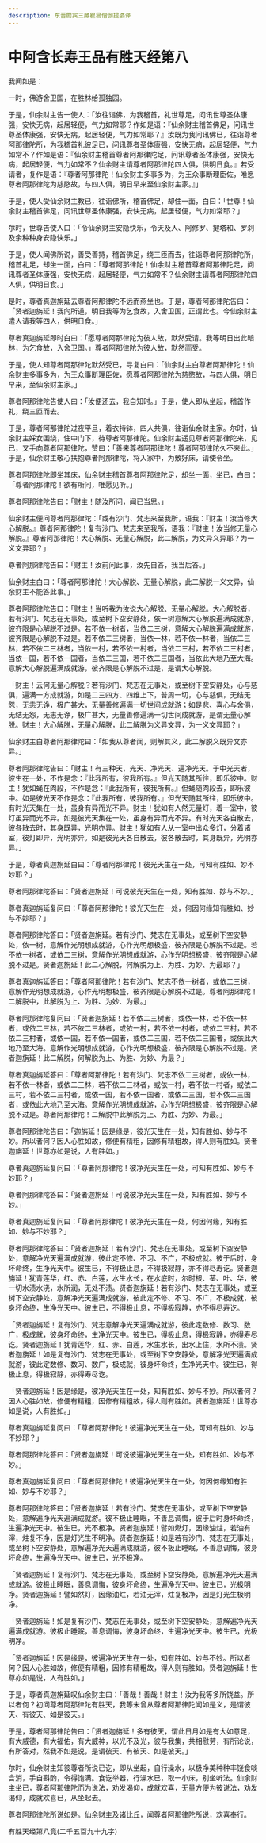 ```yaml
---
description: 东晋罽宾三藏瞿昙僧伽提婆译
---
```


# 中阿含长寿王品有胜天经第八

我闻如是：

一时，佛游舍卫国，在胜林给孤独园。

于是，仙余财主告一使人：「汝往诣佛，为我稽首，礼世尊足，问讯世尊圣体康强，安快无病，起居轻便，气力如常耶？作如是语：『仙余财主稽首佛足，问讯世尊圣体康强，安快无病，起居轻便，气力如常耶？』汝既为我问讯佛已，往诣尊者阿那律陀所，为我稽首礼彼足已，问讯尊者圣体康强，安快无病，起居轻便，气力如常不？作如是语：『仙余财主稽首尊者阿那律陀足，问讯尊者圣体康强，安快无病，起居轻便，气力如常不？仙余财主请尊者阿那律陀四人俱，供明日食。』若受请者，复作是语：『尊者阿那律陀！仙余财主多事多为，为王众事断理臣佐，唯愿尊者阿那律陀为慈愍故，与四人俱，明日早来至仙余财主家。』」

于是，使人受仙余财主教已，往诣佛所，稽首佛足，却住一面，白曰：「世尊！仙余财主稽首佛足，问讯世尊圣体康强，安快无病，起居轻便，气力如常耶？」

尔时，世尊告使人曰：「令仙余财主安隐快乐，令天及人、阿修罗、揵塔和、罗刹及余种种身安隐快乐。」

于是，使人闻佛所说，善受善持，稽首佛足，绕三匝而去，往诣尊者阿那律陀所，稽首礼足，却坐一面，白曰：「尊者阿那律陀！仙余财主稽首尊者阿那律陀足，问讯尊者圣体康强，安快无病，起居轻便，气力如常不？仙余财主请尊者阿那律陀四人俱，供明日食。」

是时，尊者真迦旃延去尊者阿那律陀不远而燕坐也。于是，尊者阿那律陀告曰：「贤者迦旃延！我向所道，明日我等为乞食故，入舍卫国，正谓此也。今仙余财主遣人请我等四人，供明日食。」

尊者真迦旃延即时白曰：「愿尊者阿那律陀为彼人故，默然受请。我等明日出此暗林，为乞食故，入舍卫国。」尊者阿那律陀为彼人故，默然而受。

于是，使人知尊者阿那律陀默然受已，寻复白曰：「仙余财主白尊者阿那律陀！仙余财主多事多为，为王众事断理臣佐，愿尊者阿那律陀为慈愍故，与四人俱，明日早来，至仙余财主家。」

尊者阿那律陀告使人曰：「汝便还去，我自知时。」于是，使人即从坐起，稽首作礼，绕三匝而去。

于是，尊者阿那律陀过夜平旦，着衣持钵，四人共俱，往诣仙余财主家。尔时，仙余财主婇女围绕，住中门下，待尊者阿那律陀。仙余财主遥见尊者阿那律陀来，见已，叉手向尊者阿那律陀，赞曰：「善来尊者阿那律陀！尊者阿那律陀久不来此。」于是，仙余财主敬心扶抱尊者阿那律陀，将入家中，为敷好床，请使令坐。

尊者阿那律陀即坐其床，仙余财主稽首尊者阿那律陀足，却坐一面，坐已，白曰：「尊者阿那律陀！欲有所问，唯愿见听。」

尊者阿那律陀告曰：「财主！随汝所问，闻已当思。」

仙余财主便问尊者阿那律陀：「或有沙门、梵志来至我所，语我：『财主！汝当修大心解脱。』尊者阿那律陀！复有沙门、梵志来至我所，语我：『财主！汝当修无量心解脱。』尊者阿那律陀！大心解脱、无量心解脱，此二解脱，为文异义异耶？为一义文异耶？」

尊者阿那律陀告曰：「财主！汝前问此事，汝先自答，我当后答。」

仙余财主白曰：「尊者阿那律陀！大心解脱、无量心解脱，此二解脱一义文异，仙余财主不能答此事。」

尊者阿那律陀告曰：「财主！当听我为汝说大心解脱、无量心解脱。大心解脱者，若有沙门、梵志在无事处，或至树下空安静处，依一树意解大心解脱遍满成就游，彼齐限是心解脱不过是。若不依一树者，当依二三树，意解大心解脱遍满成就游，彼齐限是心解脱不过是。若不依二三树者，当依一林，若不依一林者，当依二三林，若不依二三林者，当依一村，若不依一村者，当依二三村，若不依二三村者，当依一国，若不依一国者，当依二三国，若不依二三国者，当依此大地乃至大海。意解大心解脱遍满成就游，彼齐限是心解脱不过是，是谓大心解脱。

「财主！云何无量心解脱？若有沙门、梵志在无事处，或至树下空安静处，心与慈俱，遍满一方成就游，如是二三四方、四维上下，普周一切，心与慈俱，无结无怨，无恚无诤，极广甚大，无量善修遍满一切世间成就游；如是悲、喜心与舍俱，无结无怨，无恚无诤，极广甚大，无量善修遍满一切世间成就游，是谓无量心解脱。财主！大心解脱，无量心解脱，此二解脱为义异文异，为一义文异耶？」

仙余财主白尊者阿那律陀曰：「如我从尊者闻，则解其义，此二解脱义既异文亦异。」

尊者阿那律陀告曰：「财主！有三种天，光天、净光天、遍净光天。于中光天者，彼生在一处，不作是念：『此我所有，彼我所有。』但光天随其所往，即乐彼中。财主！犹如蝇在肉段，不作是念：『此我所有，彼我所有。』但蝇随肉段去，即乐彼中。如是彼光天不作是念：『此我所有，彼我所有。』但光天随其所往，即乐彼中。有时光天集在一处，虽身有异而光不异。财主！犹如有人然无量灯，着一室中，彼灯虽异而光不异。如是彼光天集在一处，虽身有异而光不异。有时光天各自散去，彼各散去时，其身既异，光明亦异。财主！犹如有人从一室中出众多灯，分着诸室，彼灯即异，光明亦异。如是彼光天各自散去，彼各散去时，其身既异，光明亦异。」

于是，尊者真迦旃延白曰：「尊者阿那律陀！彼光天生在一处，可知有胜如、妙不妙耶？」

尊者阿那律陀答曰：「贤者迦旃延！可说彼光天生在一处，知有胜如、妙与不妙。」

尊者真迦旃延复问曰：「尊者阿那律陀！彼光天生在一处，何因何缘知有胜如、妙与不妙耶？」

尊者阿那律陀答曰：「贤者迦旃延。若有沙门、梵志在无事处，或至树下空安静处，依一树，意解作光明想成就游，心作光明想极盛，彼齐限是心解脱不过是。若不依一树者，或依二三树，意解作光明想成就游，心作光明想极盛，彼齐限是心解脱不过是。贤者迦旃延！此二心解脱，何解脱为上、为胜、为妙、为最耶？」

尊者真迦旃延答曰：「尊者阿那律陀！若有沙门、梵志不依一树者，或依二三树，意解作光明想成就游，心作光明想极盛，彼齐限是心解脱不过是。尊者阿那律陀！二解脱中，此解脱为上、为胜、为妙、为最。」

尊者阿那律陀复问曰：「贤者迦旃延！若不依二三树者，或依一林，若不依一林者，或依二三林，若不依二三林者，或依一村，若不依一村者，或依二三村，若不依二三村者，或依一国，若不依一国者，或依二三国，若不依二三国者，或依此大地乃至大海。意解作光明想成就游，心作光明想极盛，彼齐限是心解脱不过是。贤者迦旃延！此二解脱，何解脱为上、为胜、为妙、为最？」

尊者真迦旃延答曰：「尊者阿那律陀！若有沙门、梵志不依二三树者，或依一林，若不依一林者，或依二三林，若不依二三林者，或依一村，若不依一村者，或依二三村，若不依二三村者，或依一国，若不依一国者，或依二三国，若不依二三国者，或依此大地乃至大海。意解作光明想成就游，心作光明想极盛，彼齐限是心解脱不过是。尊者阿那律陀！二解脱中此解脱为上、为胜、为妙、为最。」

尊者阿那律陀告曰：「迦旃延！因是缘是，彼光天生在一处，知有胜如、妙与不妙。所以者何？因人心胜如故，修便有精粗，因修有精粗故，得人则有胜如。贤者迦旃延！世尊亦如是说，人有胜如。」

尊者真迦旃延复问曰：「尊者阿那律陀！彼净光天生在一处，可知有胜如、妙与不妙耶？」

尊者阿那律陀答曰：「贤者迦旃延！可说彼净光天生在一处，知有胜如、妙与不妙。」

尊者真迦旃延复问曰：「尊者阿那律陀！彼净光天生在一处，何因何缘，知有胜如、妙与不妙耶？」

尊者阿那律陀答曰：「贤者迦旃延！若有沙门、梵志在无事处，或至树下空安静处，意解净光天遍满成就游，彼此定不修、不习、不广，不极成就。彼于后时，身坏命终，生净光天中。彼生已，不得极止息，不得极寂静，亦不得尽寿讫。贤者迦旃延！犹青莲华，红、赤、白莲，水生水长，在水底时，尔时根、茎、叶、华，彼一切水渍水浇，水所润，无处不渍。贤者迦旃延！若有沙门、梵志在无事处，或至树下空安静处，意解净光天遍满成就游，彼此定不修、不习、不广，不极成就，彼身坏命终，生净光天中。彼生已，不得极止息，不得极寂静，亦不得尽寿讫。

「贤者迦旃延！复有沙门、梵志意解净光天遍满成就游，彼此定数修、数习、数广，极成就，彼身坏命终，生净光天中。彼生已，得极止息，得极寂静，亦得寿尽讫。贤者迦旃延！犹青莲华，红、赤、白莲，水生水长，出水上住，水所不渍。贤者迦旃延！如是复有沙门、梵志在无事处，或至树下空安静处，意解净光天遍满成就游，彼此定数修、数习、数广，极成就，彼身坏命终，生净光天中。彼生已，得极止息，得极寂静，亦得寿尽讫。

「贤者迦旃延！因是缘是，彼净光天生在一处，知有胜如、妙与不妙。所以者何？因人心胜如故，修便有精粗，因修有精粗故，得人则有胜如。贤者迦旃延！世尊亦如是说，人有胜如。」

尊者真迦旃延复问曰：「尊者阿那律陀！彼遍净光天生在一处，可知有胜如、妙与不妙耶？」

尊者阿那律陀答曰：「贤者迦旃延！可说彼遍净光天生在一处，知有胜如、妙与不妙。」

尊者真迦旃延复问曰：「尊者阿那律陀！彼遍净光天生在一处，何因何缘知有胜如、妙与不妙耶？」

尊者阿那律陀答曰：「贤者迦旃延！若有沙门、梵志在无事处，或至树下空安静处，意解遍净光天遍满成就游。彼不极止睡眠，不善息调悔，彼于后时身坏命终，生遍净光天中。彼生已，光不极净。贤者迦旃延！譬如燃灯，因缘油炷，若油有滓，炷复不净，因是灯光生不明净。贤者迦旃延！如是若有沙门、梵志在无事处，或至树下空安静处，意解遍净光天遍满成就游，彼不极止睡眠，不善息调悔，彼身坏命终，生遍净光天中。彼生已，光不极净。

「贤者迦旃延！复有沙门、梵志在无事处，或至树下空安静处，意解遍净光天遍满成就游。彼极止睡眠，善息调悔，彼身坏命终，生遍净光天中。彼生已，光极明净。贤者迦旃延！譬如然灯，因缘油炷，若油无滓，炷复极净，因是灯光生极明净。

「贤者迦旃延！如是复有沙门、梵志在无事处，或至树下空安静处，意解遍净光天遍满成就游。彼极止睡眠，善息调悔，彼身坏命终，生遍净光天中。彼生已，光极明净。

「贤者迦旃延！因是缘是，彼遍净光天生在一处，知有胜如、妙与不妙。所以者何？因人心胜如故，修便有精粗，因修有精粗故，得人则有胜如。贤者迦旃延！世尊亦如是说，人有胜如。」

于是，尊者真迦旃延叹仙余财主曰：「善哉！善哉！财主！汝为我等多所饶益。所以者何？初问尊者阿那律陀有胜天，我等未曾从尊者阿那律陀闻如是义，是谓彼天、有彼天、如是彼天。」

于是，尊者阿那律陀告曰：「贤者迦旃延！多有彼天，谓此日月如是有大如意足，有大威德，有大福佑，有大威神，以光不及光，彼与我集，共相慰劳，有所论说，有所答对，然我不如是说，是谓彼天、有彼天、如是彼天。」

尔时，仙余财主知彼尊者所说已讫，即从坐起，自行澡水，以极净美种种丰饶食啖含消，手自斟酌，令得饱满。食讫举器，行澡水已，取一小床，别坐听法。仙余财主坐已，尊者阿那律陀而为说法，劝发渴仰，成就欢喜，无量方便为彼说法，劝发渴仰，成就欢喜已，从坐起去。

尊者阿那律陀所说如是。仙余财主及诸比丘，闻尊者阿那律陀所说，欢喜奉行。

有胜天经第八竟(二千五百九十九字)
